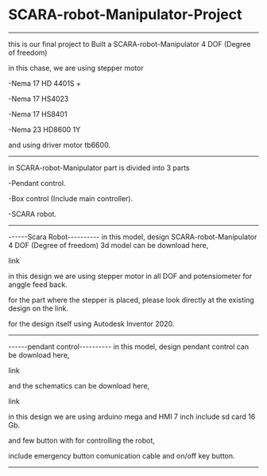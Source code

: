# SCARA-robot-Manipulator-Project


*********************************************************************************************************

this is our final project
to Built a SCARA-robot-Manipulator 4 DOF (Degree of freedom)

in this chase, we are using stepper motor

-Nema 17 HD 4401S + 

-Nema 17 HS4023

-Nema 17 HS8401

-Nema 23 HD8600 1Y

and using driver motor tb6600.

**********************************************************************************************************

in SCARA-robot-Manipulator part is divided into 3 parts

-Pendant control.

-Box control (Include main controller).

-SCARA robot.

***********************************************************************************************************
------Scara Robot----------
in this model, design SCARA-robot-Manipulator 4 DOF (Degree of freedom) 3d model can be download here,

link 

in this design we are using stepper motor in all DOF and potensiometer for anggle feed back.

for the part where the stepper is placed, please look directly at the existing design on the link. 

for the design itself using Autodesk Inventor 2020.

**********************************************************************************************************
------pendant control----------
in this model, design pendant control can be download here,

link 

and the schematics can be download here,

link

in this design we are using arduino mega and HMI 7 inch include sd card 16 Gb.

and few button with for controlling the robot, 

include emergency button comunication cable and on/off key button.

**********************************************************************************************************


